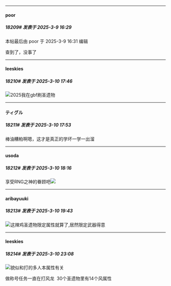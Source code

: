 ﻿
*****

####  poor  
##### 18209#       发表于 2025-3-9 16:29

 本帖最后由 poor 于 2025-3-9 16:31 编辑 

查到了，没事了


*****

####  leeskies  
##### 18210#       发表于 2025-3-10 17:46

<img src="https://static.saraba1st.com/image/smiley/face2017/076.png" referrerpolicy="no-referrer">2025我在gbf刷圣遗物


*****

####  ティグル  
##### 18211#       发表于 2025-3-10 17:53

棒油糟粕啊嗯，这才是真正的学坏一学一出溜


*****

####  usoda  
##### 18212#       发表于 2025-3-10 18:16

享受RNG之神的眷顾吧<img src="https://static.saraba1st.com/image/smiley/face2017/037.png" referrerpolicy="no-referrer">


*****

####  aribayuuki  
##### 18213#       发表于 2025-3-10 19:43

<img src="https://static.saraba1st.com/image/smiley/face2017/213.gif" referrerpolicy="no-referrer">这辣鸡圣遗物限定属性就算了,居然限定武器得意


*****

####  leeskies  
##### 18214#       发表于 2025-3-10 23:08

<img src="https://static.saraba1st.com/image/smiley/face2017/076.png" referrerpolicy="no-referrer">貌似和打的多人本属性有关

做称号任务一直在打风龙  30个圣遗物里有14个风属性

